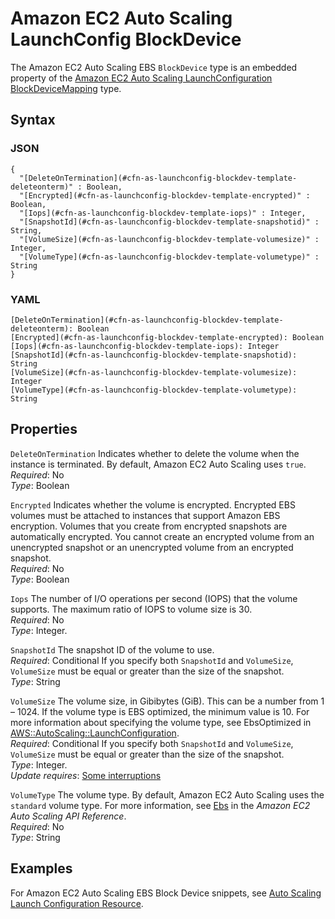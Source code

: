 # Amazon EC2 Auto Scaling LaunchConfig BlockDevice<a name="aws-properties-as-launchconfig-blockdev-template"></a>

The Amazon EC2 Auto Scaling EBS `BlockDevice` type is an embedded property of the [Amazon EC2 Auto Scaling LaunchConfiguration BlockDeviceMapping](aws-properties-as-launchconfig-blockdev-mapping.md) type\.

## Syntax<a name="w13ab1c21c10c42c18c21b5"></a>

### JSON<a name="aws-properties-as-launchconfig-blockdev-template-syntax.json"></a>

```
{
  "[DeleteOnTermination](#cfn-as-launchconfig-blockdev-template-deleteonterm)" : Boolean,
  "[Encrypted](#cfn-as-launchconfig-blockdev-template-encrypted)" : Boolean,
  "[Iops](#cfn-as-launchconfig-blockdev-template-iops)" : Integer,
  "[SnapshotId](#cfn-as-launchconfig-blockdev-template-snapshotid)" : String,
  "[VolumeSize](#cfn-as-launchconfig-blockdev-template-volumesize)" : Integer,
  "[VolumeType](#cfn-as-launchconfig-blockdev-template-volumetype)" : String
}
```

### YAML<a name="aws-properties-as-launchconfig-blockdev-template-syntax.yaml"></a>

```
[DeleteOnTermination](#cfn-as-launchconfig-blockdev-template-deleteonterm): Boolean
[Encrypted](#cfn-as-launchconfig-blockdev-template-encrypted): Boolean
[Iops](#cfn-as-launchconfig-blockdev-template-iops): Integer
[SnapshotId](#cfn-as-launchconfig-blockdev-template-snapshotid): String
[VolumeSize](#cfn-as-launchconfig-blockdev-template-volumesize): Integer
[VolumeType](#cfn-as-launchconfig-blockdev-template-volumetype): String
```

## Properties<a name="w13ab1c21c10c42c18c21b7"></a>

`DeleteOnTermination`  <a name="cfn-as-launchconfig-blockdev-template-deleteonterm"></a>
Indicates whether to delete the volume when the instance is terminated\. By default, Amazon EC2 Auto Scaling uses `true`\.  
*Required*: No  
*Type*: Boolean

`Encrypted`  <a name="cfn-as-launchconfig-blockdev-template-encrypted"></a>
Indicates whether the volume is encrypted\. Encrypted EBS volumes must be attached to instances that support Amazon EBS encryption\. Volumes that you create from encrypted snapshots are automatically encrypted\. You cannot create an encrypted volume from an unencrypted snapshot or an unencrypted volume from an encrypted snapshot\.  
*Required*: No  
*Type*: Boolean

`Iops`  <a name="cfn-as-launchconfig-blockdev-template-iops"></a>
The number of I/O operations per second \(IOPS\) that the volume supports\. The maximum ratio of IOPS to volume size is 30\.  
*Required*: No  
*Type*: Integer\.

`SnapshotId`  <a name="cfn-as-launchconfig-blockdev-template-snapshotid"></a>
The snapshot ID of the volume to use\.  
*Required*: Conditional If you specify both `SnapshotId` and `VolumeSize`, `VolumeSize` must be equal or greater than the size of the snapshot\.  
*Type*: String

`VolumeSize`  <a name="cfn-as-launchconfig-blockdev-template-volumesize"></a>
The volume size, in Gibibytes \(GiB\)\. This can be a number from 1 – 1024\. If the volume type is EBS optimized, the minimum value is 10\. For more information about specifying the volume type, see EbsOptimized in [AWS::AutoScaling::LaunchConfiguration](aws-properties-as-launchconfig.md)\.  
*Required*: Conditional If you specify both `SnapshotId` and `VolumeSize`, `VolumeSize` must be equal or greater than the size of the snapshot\.  
*Type*: Integer\.  
*Update requires*: [Some interruptions](using-cfn-updating-stacks-update-behaviors.md#update-some-interrupt)

`VolumeType`  <a name="cfn-as-launchconfig-blockdev-template-volumetype"></a>
The volume type\. By default, Amazon EC2 Auto Scaling uses the `standard` volume type\. For more information, see [Ebs](https://docs.aws.amazon.com/autoscaling/ec2/APIReference/API_Ebs.html) in the *Amazon EC2 Auto Scaling API Reference*\.  
*Required*: No  
*Type*: String

## Examples<a name="w13ab1c21c10c42c18c21b9"></a>

For Amazon EC2 Auto Scaling EBS Block Device snippets, see [Auto Scaling Launch Configuration Resource](quickref-autoscaling.md#scenario-as-launch-config)\.